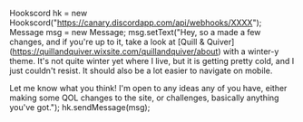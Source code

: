 Hookscord hk = new Hookscord("https://canary.discordapp.com/api/webhooks/XXXX");
Message msg = new Message;
msg.setText("Hey, so a made a few changes, and if you're up to it, take a look at [Quill & Quiver] (https://quillandquiver.wixsite.com/quillandquiver/about) with a winter-y theme. It's not quite winter yet where I live, but it is getting pretty cold, and I just couldn't resist. It should also be a lot easier to navigate on mobile.

Let me know what you think! I'm open to any ideas any of you have, either making some QOL changes to the site, or challenges, basically anything you've got.");
hk.sendMessage(msg);
